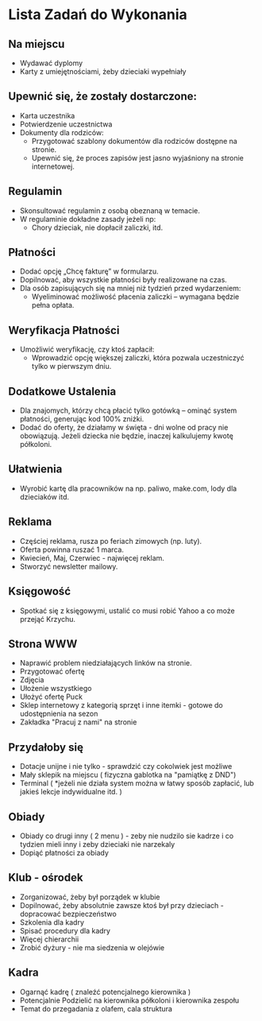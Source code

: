# Lista Zadań do Wykonania


## Na miejscu

- Wydawać dyplomy
- Karty z umiejętnościami, żeby dzieciaki wypełniały

## Upewnić się, że zostały dostarczone:

- Karta uczestnika
- Potwierdzenie uczestnictwa
- Dokumenty dla rodziców:
  - Przygotować szablony dokumentów dla rodziców dostępne na stronie.
  - Upewnić się, że proces zapisów jest jasno wyjaśniony na stronie internetowej.

## Regulamin

- Skonsultować regulamin z osobą obeznaną w temacie.
- W regulaminie dokładne zasady jeżeli np:
  - Chory dzieciak, nie dopłacił zaliczki, itd.


## Płatności

- Dodać opcję „Chcę fakturę” w formularzu.
- Dopilnować, aby wszystkie płatności były realizowane na czas.
- Dla osób zapisujących się na mniej niż tydzień przed wydarzeniem:
  - Wyeliminować możliwość płacenia zaliczki – wymagana będzie pełna opłata.

## Weryfikacja Płatności

- Umożliwić weryfikację, czy ktoś zapłacił:
  - Wprowadzić opcję większej zaliczki, która pozwala uczestniczyć tylko w pierwszym dniu.

## Dodatkowe Ustalenia

- Dla znajomych, którzy chcą płacić tylko gotówką – ominąć system płatności, generując kod 100% zniżki.
- Dodać do oferty, że działamy w święta - dni wolne od pracy nie obowiązują. Jeżeli dziecka nie będzie, inaczej kalkulujemy kwotę półkoloni.

## Ułatwienia

- Wyrobić kartę dla pracowników na np. paliwo, make.com, lody dla dzieciaków itd.

## Reklama

- Częściej reklama, rusza po feriach zimowych (np. luty).
- Oferta powinna ruszać 1 marca.
- Kwiecień, Maj, Czerwiec - najwięcej reklam.
- Stworzyć newsletter mailowy.

## Księgowość

- Spotkać się z księgowymi, ustalić co musi robić Yahoo a co może przejąć Krzychu.

## Strona WWW

- Naprawić problem niedziałających linków na stronie.
- Przygotować ofertę
- Zdjęcia
- Ułożenie wszystkiego
- Ułożyć ofertę Puck
- Sklep internetowy z kategorią sprzęt i inne itemki - gotowe do udostępnienia na sezon
- Zakładka "Pracuj z nami" na stronie

## Przydałoby się

- Dotacje unijne i nie tylko - sprawdzić czy cokolwiek jest możliwe
- Mały sklepik na miejscu ( fizyczna gablotka na "pamiątkę z DND")
- Terminal ( *jeżeli nie działa system można w łatwy sposób zapłacić, lub jakieś lekcje indywidualne itd. )

## Obiady
- Obiady co drugi inny ( 2 menu ) - zeby nie nudzilo sie kadrze i co tydzien mieli inny i zeby dzieciaki nie narzekaly
- Dopiąć płatności za obiady

## Klub - ośrodek
- Zorganizować, żeby był porządek w klubie
- Dopilnować, żeby absolutnie zawsze ktoś był przy dzieciach - dopracować bezpieczeństwo
- Szkolenia dla kadry
- Spisać procedury dla kadry
- Więcej chierarchii
- Zrobić dyżury - nie ma siedzenia w olejówie

## Kadra
- Ogarnąć kadrę ( znaleźć potencjalnego kierownika )
- Potencjalnie Podzielić na kierownika półkoloni i kierownika zespołu
- Temat do przegadania z olafem, cala struktura
